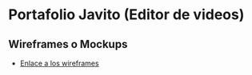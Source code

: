 # Portafolio Javito (Editor de videos)

## Wireframes o Mockups

- [Enlace a los wireframes](https://www.ejemplo.com/wireframes)
